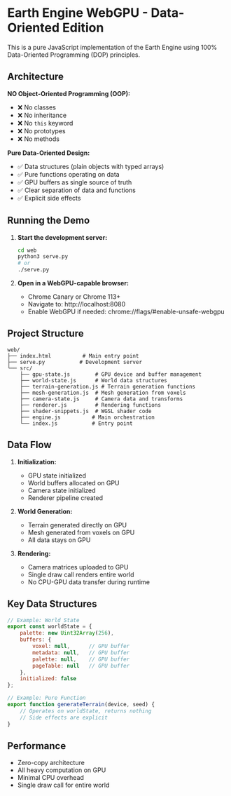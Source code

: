 # Earth Engine WebGPU - Data-Oriented Edition

This is a pure JavaScript implementation of the Earth Engine using 100% Data-Oriented Programming (DOP) principles.

## Architecture

**NO Object-Oriented Programming (OOP):**
- ❌ No classes
- ❌ No inheritance
- ❌ No `this` keyword
- ❌ No prototypes
- ❌ No methods

**Pure Data-Oriented Design:**
- ✅ Data structures (plain objects with typed arrays)
- ✅ Pure functions operating on data
- ✅ GPU buffers as single source of truth
- ✅ Clear separation of data and functions
- ✅ Explicit side effects

## Running the Demo

1. **Start the development server:**
   ```bash
   cd web
   python3 serve.py
   # or
   ./serve.py
   ```

2. **Open in a WebGPU-capable browser:**
   - Chrome Canary or Chrome 113+
   - Navigate to: http://localhost:8080
   - Enable WebGPU if needed: chrome://flags/#enable-unsafe-webgpu

## Project Structure

```
web/
├── index.html          # Main entry point
├── serve.py           # Development server
└── src/
    ├── gpu-state.js        # GPU device and buffer management
    ├── world-state.js      # World data structures
    ├── terrain-generation.js # Terrain generation functions
    ├── mesh-generation.js  # Mesh generation from voxels
    ├── camera-state.js     # Camera data and transforms
    ├── renderer.js         # Rendering functions
    ├── shader-snippets.js  # WGSL shader code
    ├── engine.js          # Main orchestration
    └── index.js           # Entry point
```

## Data Flow

1. **Initialization:**
   - GPU state initialized
   - World buffers allocated on GPU
   - Camera state initialized
   - Renderer pipeline created

2. **World Generation:**
   - Terrain generated directly on GPU
   - Mesh generated from voxels on GPU
   - All data stays on GPU

3. **Rendering:**
   - Camera matrices uploaded to GPU
   - Single draw call renders entire world
   - No CPU-GPU data transfer during runtime

## Key Data Structures

```javascript
// Example: World State
export const worldState = {
    palette: new Uint32Array(256),
    buffers: {
        voxel: null,      // GPU buffer
        metadata: null,   // GPU buffer
        palette: null,    // GPU buffer
        pageTable: null   // GPU buffer
    },
    initialized: false
};

// Example: Pure Function
export function generateTerrain(device, seed) {
    // Operates on worldState, returns nothing
    // Side effects are explicit
}
```

## Performance

- Zero-copy architecture
- All heavy computation on GPU
- Minimal CPU overhead
- Single draw call for entire world